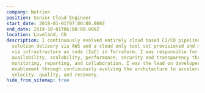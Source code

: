 ```yaml
---
company: Nutrien
position: Senior Cloud Engineer
start_date: 2018-01-01T07:00:00.000Z
end_date: 2019-10-01T06:00:00.000Z
location: Loveland, CO
description: I continuously evolved entirely cloud based CI/CD pipelines and
  solution delivery via AWS and a cloud only tool set provisioned and maintained
  via infrastructure as code (IaC) in Terraform. I was responsible for
  availability, scalability, performance, security and transparency through
  monitoring, reporting, and collaboration. I was the lead on developer
  enablement through continuously evolving the architecture to accelerate
  velocity, quality, and recovery.
hide_from_sitemap: true
---
```

